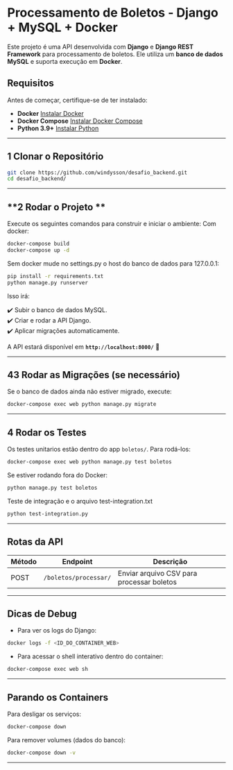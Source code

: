 # Processamento de Boletos - Django + MySQL + Docker

Este projeto é uma API desenvolvida com **Django** e **Django REST Framework** para processamento de boletos. Ele utiliza um **banco de dados MySQL** e suporta execução em **Docker**.

## **Requisitos**

Antes de começar, certifique-se de ter instalado:

- **Docker**  [Instalar Docker](https://docs.docker.com/get-docker/)
- **Docker Compose**  [Instalar Docker Compose](https://docs.docker.com/compose/install/)
- **Python 3.9+** [Instalar Python](https://www.python.org/downloads/)

---

## **1️ Clonar o Repositório**
```bash
git clone https://github.com/windysson/desafio_backend.git
cd desafio_backend/
```

---

## **2️ Rodar o Projeto **
Execute os seguintes comandos para construir e iniciar o ambiente:
Com docker:
```bash
docker-compose build
docker-compose up -d
```
Sem docker mude no settings.py o host do banco de dados para 127.0.0.1:
```bash
pip install -r requirements.txt
python manage.py runserver
```

Isso irá:

✔️ Subir o banco de dados MySQL.  
✔️ Criar e rodar a API Django.  
✔️ Aplicar migrações automaticamente.

A API estará disponível em **`http://localhost:8000/`** 🚀

---

## **43 Rodar as Migrações (se necessário)**
Se o banco de dados ainda não estiver migrado, execute:

```bash
docker-compose exec web python manage.py migrate
```

---

## **4 Rodar os Testes**
Os testes unitarios estão dentro do app `boletos/`. Para rodá-los:

```bash
docker-compose exec web python manage.py test boletos
```

Se estiver rodando fora do Docker:

```bash
python manage.py test boletos
```

Teste de integração e o arquivo test-integration.txt

```bash
python test-integration.py
```

---

## **Rotas da API**
| Método | Endpoint                    | Descrição |
|--------|-----------------------------|-----------|
| POST   | `/boletos/processar/`       | Enviar arquivo CSV para processar boletos |

---

## **Dicas de Debug**
- Para ver os logs do Django:
```bash
docker logs -f <ID_DO_CONTAINER_WEB>
```
- Para acessar o shell interativo dentro do container:
```bash
docker-compose exec web sh
```

---

## **Parando os Containers**
Para desligar os serviços:

```bash
docker-compose down
```
Para remover volumes (dados do banco):

```bash
docker-compose down -v
```

---

